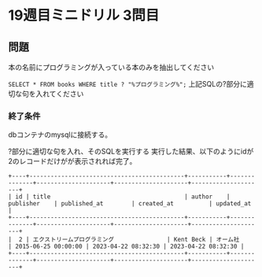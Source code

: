# 19週目ミニドリル 3問目

## 問題

本の名前にプログラミングが入っている本のみを抽出してください

`SELECT * FROM books WHERE title ? "%プログラミング%";`
上記SQLの?部分に適切な句を入れてください

### 終了条件
dbコンテナのmysqlに接続する。

?部分に適切な句を入れ、そのSQLを実行する
実行した結果、以下のようにidが2のレコードだけがが表示されれば完了。

```
+----+--------------------------------------------+-----------+--------------+---------------------+---------------------+---------------------+
| id | title                                      | author    | publisher    | published_at        | created_at          | updated_at          |
+----+--------------------------------------------+-----------+--------------+---------------------+---------------------+---------------------+
|  2 | エクストリームプログラミング               | Kent Beck | オーム社     | 2015-06-25 00:00:00 | 2023-04-22 08:32:30 | 2023-04-22 08:32:30 |
+----+--------------------------------------------+-----------+--------------+---------------------+---------------------+---------------------+
```

